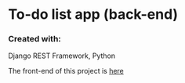 # To-do list app (back-end) 

### Created with: 
Django REST Framework, Python 

The front-end of this project is [here](https://github.com/russfraze/react_toDo)
